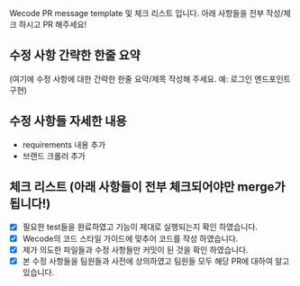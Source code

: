 Wecode PR message template 및 체크 리스트 입니다. 
아래 사항들을 전부 작성/체크 하시고 PR 해주세요!

## 수정 사항 간략한 한줄 요약
(여기에 수정 사항에 대한 간략한 한줄 요약/제목 작성해 주세요. 예: 로그인 엔드포인트 구현)       
         
## 수정 사항들 자세한 내용
- requirements 내용 추가
- 브랜드 크롤러 추가



## 체크 리스트 (아래 사항들이 전부 체크되어야만 merge가 됩니다!)
- [X] 필요한 test들을 완료하였고 기능이 제대로 실행되는지 확인 하였습니다.
- [X] Wecode의 코드 스타일 가이드에 맞추어 코드를 작성 하였습니다.
- [X] 제가 의도한 파일들과 수정 사항들만 커밋이 된 것을 확인 하였습니다.
- [X] 본 수정 사항들을 팀원들과 사전에 상의하였고 팀원들 모두 해당 PR에 대하여 알고 있습니다.
